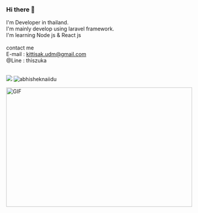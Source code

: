 ### Hi there 👋

I'm Developer in thailand. <br>
I'm mainly develop using laravel framework.<br>
I'm learning Node js & React js
<br><br>
contact me<br>
E-mail : kittisak.udm@gmail.com
<br>
@Line : thiszuka
<br><br>

<p float="center">
  <img src="https://github-readme-stats.vercel.app/api?username=ThisIsZuka&count_private=true&show_icons=true&theme=radical" />
  <img src="https://github-readme-stats.vercel.app/api/top-langs/?username=ThisIsZuka&show_icons=true&theme=radical&layout=compact&count-private=true" alt="abhisheknaiidu" /> 
</p>

<!-- [![willianrod's wakatime stats](https://github-readme-stats.vercel.app/api/wakatime?username=ThisIsZuka&layout=compact)] -->


<img align="middle" alt="GIF" src="https://github.com/abhisheknaiidu/abhisheknaiidu/blob/master/code.gif?raw=true" width="500" height="320" />

<!--
**ThisIsZuka/ThisIsZuka** is a ✨ _special_ ✨ repository because its `README.md` (this file) appears on your GitHub profile.



Here are some ideas to get you started:

- 🔭 I’m currently working on ...
- 🌱 I’m currently learning ...
- 👯 I’m looking to collaborate on ...
- 🤔 I’m looking for help with ...
- 💬 Ask me about ...
- 📫 How to reach me: ...
- 😄 Pronouns: ...
- ⚡ Fun fact: ...
-->
